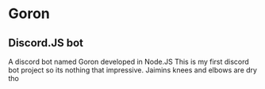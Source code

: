 # Goron
## Discord.JS bot  
A discord bot named Goron developed in Node.JS
This is my first discord bot project so its nothing that impressive.
Jaimins knees and elbows are dry tho
